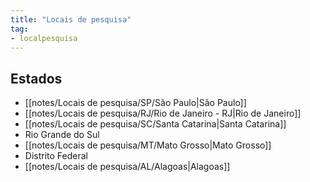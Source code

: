 ```yaml
---
title: "Locais de pesquisa"
tag: 
- localpesquisa
---
```


## Estados
- [[notes/Locais de pesquisa/SP/São Paulo|São Paulo]]
- [[notes/Locais de pesquisa/RJ/Rio de Janeiro - RJ|Rio de Janeiro]]
- [[notes/Locais de pesquisa/SC/Santa Catarina|Santa Catarina]]
- Rio Grande do Sul
- [[notes/Locais de pesquisa/MT/Mato Grosso|Mato Grosso]]
- Distrito Federal
- [[notes/Locais de pesquisa/AL/Alagoas|Alagoas]]
